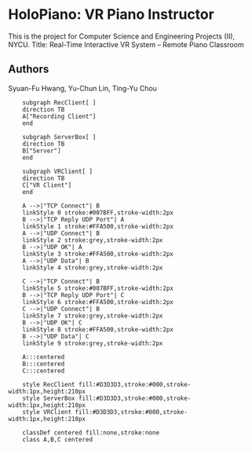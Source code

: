 # HoloPiano: VR Piano Instructor
This is the project for Computer Science and Engineering Projects (II), NYCU.
Title: Real-Time Interactive VR System – Remote Piano Classroom 

## Authors
Syuan-Fu Hwang, Yu-Chun Lin, Ting-Yu Chou


```mermaid
    subgraph RecClient[ ]
    direction TB
    A["Recording Client"]
    end

    subgraph ServerBox[ ]
    direction TB
    B["Server"]
    end

    subgraph VRClient[ ]
    direction TB
    C["VR Client"]
    end

    A -->|"TCP Connect"| B
    linkStyle 0 stroke:#007BFF,stroke-width:2px
    B -->|"TCP Reply UDP Port"| A
    linkStyle 1 stroke:#FFA500,stroke-width:2px
    A -->|"UDP Connect"| B
    linkStyle 2 stroke:grey,stroke-width:2px
    B -->|"UDP OK"| A
    linkStyle 3 stroke:#FFA500,stroke-width:2px
    A -->|"UDP Data"| B
    linkStyle 4 stroke:grey,stroke-width:2px

    C -->|"TCP Connect"| B
    linkStyle 5 stroke:#007BFF,stroke-width:2px
    B -->|"TCP Reply UDP Port"| C
    linkStyle 6 stroke:#FFA500,stroke-width:2px
    C -->|"UDP Connect"| B
    linkStyle 7 stroke:grey,stroke-width:2px
    B -->|"UDP OK"| C
    linkStyle 8 stroke:#FFA500,stroke-width:2px
    B -->|"UDP Data"| C
    linkStyle 9 stroke:grey,stroke-width:2px

    A:::centered
    B:::centered
    C:::centered

    style RecClient fill:#D3D3D3,stroke:#000,stroke-width:1px,height:210px
    style ServerBox fill:#D3D3D3,stroke:#000,stroke-width:1px,height:210px
    style VRClient fill:#D3D3D3,stroke:#000,stroke-width:1px,height:210px

    classDef centered fill:none,stroke:none
    class A,B,C centered
```
